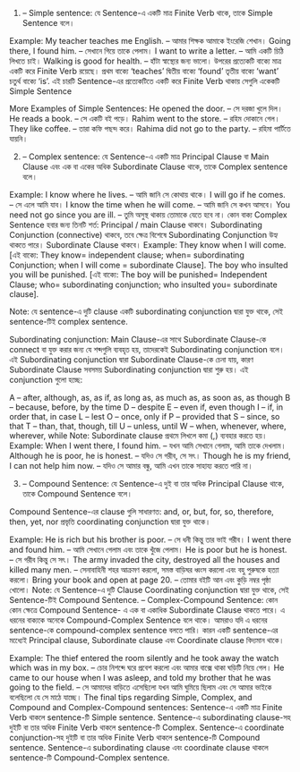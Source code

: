 1. – Simple sentence:
যে Sentence-এ একটি মাত্র Finite Verb থাকে, তাকে Simple Sentence বলে। 

Example:
My teacher teaches me English. – আমার শিক্ষক আমাকে ইংরেজি শেখান।
Going there, I found him. – সেখানে গিয়ে তাকে পেলাম।
I want to write a letter. – আমি একটি চিঠি লিখতে চাই।
Walking is good for health. – হাঁটা স্বাস্থ্যের জন্য ভালো।
উপরের প্রত্যেকটি বাক্যে মাত্র একটি করে Finite Verb রয়েছে।   প্রথম বাক্যে ‘teaches’ দ্বিতীয় বাক্যে ‘found’ তৃতীয় বাক্যে ‘want’ চতুর্থ বাক্যে ‘is’.   এই চারটি Sentence-এর প্রত্যেকটিতে একটি করে Finite Verb থাকায় সেগুলি একেকটি  Simple Sentence

More Examples of Simple Sentences:
He opened the door. – সে দরজা খুলে দিল।
He reads a book. – সে একটি বই পড়ে।
Rahim went to the store. – রহিম দোকানে গেল।
They like coffee. – তারা কফি পছন্দ করে।
Rahima did not go to the party. – রহিমা পার্টিতে যায়নি।

2. – Complex sentence:
যে Sentence-এ একটি মাত্র Principal Clause বা  Main Clause এবং এক বা একের অধিক Subordinate Clause থাকে, তাকে Complex sentence বলে।

Example:
I know where he lives. – আমি জানি সে কোথায় থাকে।
I will go if he comes. – সে এলে আমি যাব।
I know the time when he will come. – আমি জানি সে কখন আসবে।
You need not go since you are ill. –  তুমি অসুস্থ থাকায় তোমাকে যেতে হবে না।
কোন বাক্য Complex Sentence হবার জন্য তিনটি শর্ত:
Principal / main  Clause থাকবে।
Subordinating Conjunction (connective) থাকবে, তবে ক্ষেত্র বিশেষে Subordinating Conjunction উহ্য থাকতে পারে।
Subordinate Clause থাকবে।
Example:
They know when I will come. [এই বাক্যে: They know= independent clause;  when= subordinating Conjunction;  when I will come = subordinate Clause]. 
The boy who insulted you will be punished. [এই বাক্যে:
The boy will be punished= Independent Clause; who= subordinating conjunction; who insulted you= subordinate clause].

Note: যে sentence-এ দুটি  clause একটি  subordinating conjunction দ্বারা যুক্ত থাকে, সেই sentence-টিই  complex sentence.

Subordinating conjunction:
Main Clause-এর সাথে Subordinate Clause-কে connect বা যুক্ত করার জন্য যে শব্দগুলি ব্যবহৃত হয়, তাদেরকেই Subordinating conjunction বলে। এই Subordinating conjunction দ্বারা Subordinate Clause-কে চেনা যায়, কারণ Subordinate Clause সবসময় Subordinating conjunction দ্বারা শুরু হয়। এই conjunction গুলো হচ্ছে:

A – after, although, as, as if, as long as, as much as, as soon as, as though
B – because, before, by the time
D – despite
E – even if, even though
I – if, in order that, in case
L – lest
O – once, only if
P – provided that
S – since, so that
T – than, that, though, till
U – unless, until
W – when, whenever, where, wherever, while
Note: Subordinate clause প্রথমে লিখলে কমা (,) ব্যবহার করতে হয়।
Example:
When I  went there, I found him. – যখন আমি সেখানে গেলাম, আমি তাকে দেখলাম।
Although he is poor, he is honest. – যদিও সে গরীব, সে সৎ।
Though he is my friend, I can not help him now. – যদিও সে আমার বন্ধু, আমি এখন তাকে সাহায্য করতে পারি না।


3. – Compound Sentence:
যে Sentence-এ দুই বা তার অধিক Principal Clause থাকে, তাকে Compound Sentence বলে।

Compound Sentence-এর clause গুলি সাধারণত: and, or, but, for, so, therefore, then, yet, ‍nor  প্রভৃতি coordinating conjunction দ্বারা যুক্ত থাকে।

Example:
He is rich but his brother is poor. – সে ধনী কিন্তু তার ভাই গরীব।
I went there and found him. – আমি সেখানে গেলাম এবং তাকে খুঁজে পেলাম।
He is poor but he is honest. – সে গরীব কিন্তু সে সৎ।
The army invaded the city, destroyed all the houses and killed many men. – সেনাবাহিনী শহর আক্রমণ করলো, সমস্ত বাড়িঘর ধ্বংস করলো এবং বহু পুরুষকে হত্যা করলো।
Bring your book and open at page 20. – তোমার বইটি আন এবং কুড়ি নম্বর পৃষ্ঠা খোলো।
Note: যে Sentence-এ দুটি  Clause  Coordinating conjunction দ্বারা যুক্ত থাকে, সেই Sentence-টিই  Compound Sentence.
– Complex-Compound Sentence:
কোন কোন ক্ষেত্রে Compound Sentence- এ এক বা একাধিক Subordinate Clause থাকতে পারে। এ ধরনের বাক্যকে অনেকে Compound-Complex Sentence ‍বলে থাকে। আমরাও যদি এ ধরনের sentence-কে compound-complex sentence ‍বলতে পারি। কারন একটি sentence-এর মধ্যেেই Principal clause, Subordinate clause এবং Coordinate clause বিদ্যমান থাকে।

Example:
The thief entered the room silently and he took away the watch which was in my box. – চোর নিশব্দে ঘরে প্রবেশ করলো এবং আমার বাক্সে থাকা ঘড়িটি নিয়ে গেল।
He came to our house when I was asleep, and told my brother that he was going to the field. – সে আমাদের বাড়িতে এসেছিলো যখন আমি ঘুমিয়ে ছিলাম এবং সে আমার ভাইকে বলেছিলো যে সে মাঠে যাচ্ছে।
The final tips regarding Simple, Complex, and Compound and Complex-Compound sentences:
Sentence-এ একটি মাত্র Finite Verb থাকলে sentence-টি Simple sentence.
Sentence-এ subordinating clause-সহ দুইটি বা তার অধিক Finite Verb থাকলে sentence-টি Complex.
Sentence-এ coordinate conjunction-সহ দুইটি বা তার অধিক Finite Verb থাকলে sentence-টি Compound sentence.
Sentence-এ subordinating clause এবং coordinate clause থাকলে sentence-টি Compound-Complex sentence.
